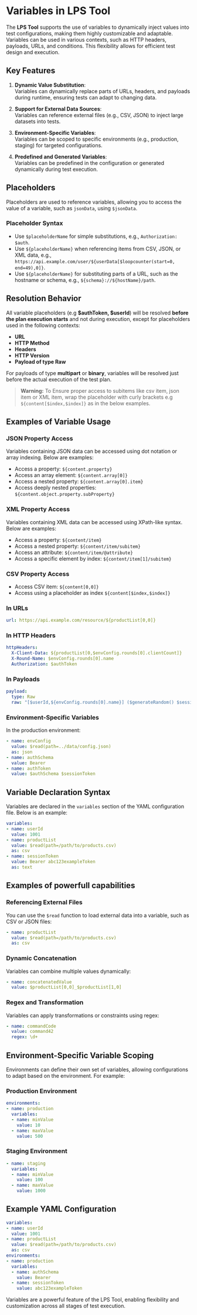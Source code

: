 
# Variables in LPS Tool

The **LPS Tool** supports the use of variables to dynamically inject values into test configurations, making them highly customizable and adaptable. Variables can be used in various contexts, such as HTTP headers, payloads, URLs, and conditions. This flexibility allows for efficient test design and execution.

## Key Features

1. **Dynamic Value Substitution**:  
   Variables can dynamically replace parts of URLs, headers, and payloads during runtime, ensuring tests can adapt to changing data.

2. **Support for External Data Sources**:  
   Variables can reference external files (e.g., CSV, JSON) to inject large datasets into tests.

3. **Environment-Specific Variables**:  
   Variables can be scoped to specific environments (e.g., production, staging) for targeted configurations.

4. **Predefined and Generated Variables**:  
   Variables can be predefined in the configuration or generated dynamically during test execution.

## Placeholders  
Placeholders are used to reference variables, allowing you to access the value of a variable, such as `jsonData`, using `$jsonData`.  

### Placeholder Syntax  
- Use `$placeholderName` for simple substitutions, e.g., `Authorization: $auth`.  
- Use `${placeholderName}` when referencing items from CSV, JSON, or XML data, e.g., `https://api.example.com/user/${userData[$loopcounter(start=0, end=49),0]}`.  
- Use `${placeholderName}` for substituting parts of a URL, such as the hostname or schema, e.g., `${schema}://${hostName}/path`.  

## Resolution Behavior

All variable placeholders (e.g **$authToken, $userId**) will be resolved **before the plan execution starts** and not during execution, except for placeholders used in the following contexts:
- **URL**
- **HTTP Method**
- **Headers**
- **HTTP Version**
- **Payload of type Raw**

For payloads of type **multipart** or **binary**, variables will be resolved just before the actual execution of the test plan.
> **Warning:** To Ensure proper access to subitems like csv item, json item or XML item, wrap the placeholder with curly brackets e.g `${content[$index,$index]}` as in the below examples.
## Examples of Variable Usage

### JSON Property Access
Variables containing JSON data can be accessed using dot notation or array indexing. Below are examples:

- Access a property: `${content.property}`
- Access an array element:  `${content.array[0]}`
- Access a nested property: `${content.array[0].item}`
- Access deeply nested properties: `${content.object.property.subProperty}`

### XML Property Access
Variables containing XML data can be accessed using XPath-like syntax. Below are examples:

- Access a property: `${content/item}`
- Access a nested property: `${content/item/subitem}`
- Access an attribute: `${content/item/@attribute}`
- Access a specific element by index: `${content/item[1]/subitem}`

### CSV Property Access
- Access CSV item: `${content[0,0]}`
- Access using a placeholder as index `${content[$index,$index]}`


### In URLs
```yaml
url: https://api.example.com/resource/${productList[0,0]}
```

### In HTTP Headers
```yaml
httpHeaders:
  X-Client-Data: ${productList[0,$envConfig.rounds[0].clientCount]}
  X-Round-Name: $envConfig.rounds[0].name
  Authorization: $authToken
```

### In Payloads
```yaml
payload:
  type: Raw
  raw: "[$userId,${envConfig.rounds[0].name}] ($generateRandom() $sessionToken)"
```

### Environment-Specific Variables
In the production environment:
```yaml
- name: envConfig
  value: $read(path=../data/config.json)
  as: json
- name: authSchema
  value: Bearer
- name: authToken
  value: $authSchema $sessionToken
```

## Variable Declaration Syntax

Variables are declared in the `variables` section of the YAML configuration file. Below is an example:

```yaml
variables:
- name: userId
  value: 1001
- name: productList
  value: $read(path=/path/to/products.csv)
  as: csv
- name: sessionToken
  value: Bearer abc123exampleToken
  as: text
```

## Examples of powerfull capabilities

### Referencing External Files
You can use the `$read` function to load external data into a variable, such as CSV or JSON files:
```yaml
- name: productList
  value: $read(path=/path/to/products.csv)
  as: csv
```

### Dynamic Concatenation
Variables can combine multiple values dynamically:
```yaml
- name: concatenatedValue
  value: $productList[0,0]_$productList[1,0]
```

### Regex and Transformation
Variables can apply transformations or constraints using regex:
```yaml
- name: commandCode
  value: command42
  regex: \d+
```

## Environment-Specific Variable Scoping

Environments can define their own set of variables, allowing configurations to adapt based on the environment. For example:

### Production Environment
```yaml
environments:
- name: production
  variables:
  - name: minValue
    value: 10
  - name: maxValue
    value: 500
```

### Staging Environment
```yaml
- name: staging
  variables:
  - name: minValue
    value: 100
  - name: maxValue
    value: 1000
```

## Example YAML Configuration

```yaml
variables:
- name: userId
  value: 1001
- name: productList
  value: $read(path=/path/to/products.csv)
  as: csv
environments:
- name: production
  variables:
  - name: authSchema
    value: Bearer
  - name: sessionToken
    value: abc123exampleToken
```

Variables are a powerful feature of the LPS Tool, enabling flexibility and customization across all stages of test execution.
